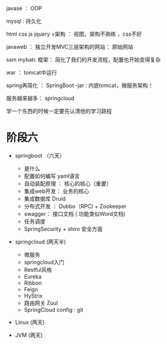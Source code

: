 javase ： OOP 

mysql :  持久化

html css js jquery +架构 ： 视图，架构不熟练 ，css不好

javaweb  ： 独立开发MVC三层架构的网站： 原始网站

ssm  mybati: 框架： 简化了我们的开发流程，配置也开始变得复杂

war ： tomcat中运行

spring再简化 ： SpringBoot -jar : 内嵌tomcat，微服务架构！

服务越来越多： springcloud 



学一个东西的时候一定要先认清他的学习路程





# 阶段六

- springboot  （六天）
  - 是什么 
  - 配置如何编写 yaml语言
  - 自动装配原理  ： 核心的核心（重要）
  - 集成web开发：  业务的核心
  - 集成数据库 Druid
  - 分布式开发 ： Dubbo（RPC) + Zookeeper
  - swagger： 接口文档 ( 功能类似Word文档)
  - 任务调度
  - SpringSecurity + shiro  安全方面

- springcloud (两天半)
  - 微服务
  - springcloud入门
  - Restful风格
  - Eureka
  - Ribbon 
  - Feign
  - HyStrix
  - 路由网关 Zuul
  - SpringCloud config : git 
- Linux (两天)
- JVM (两天)